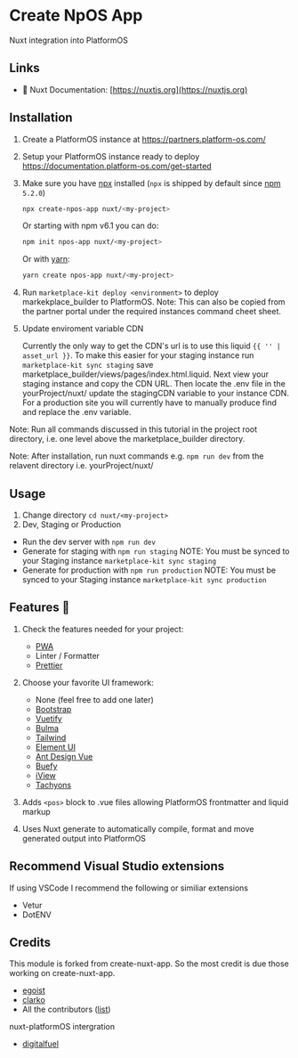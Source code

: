 # Create NpOS App
Nuxt integration into PlatformOS
<!-- [![NPM version](https://img.shields.io/npm/v/create-nuxt-app.svg?style=flat)](https://npmjs.com/package/create-nuxt-app)
[![NPM downloads](https://img.shields.io/npm/dm/create-nuxt-app.svg?style=flat)](https://npmjs.com/package/create-nuxt-app)
[![CircleCI](https://img.shields.io/circleci/project/github/nuxt/create-nuxt-app/master.svg?style=flat)](https://circleci.com/gh/nuxt/create-nuxt-app/master) -->
<!-- > Create a [Nuxt.js](https://github.com/nuxt/nuxt.js) project for platformOS in seconds -->
<!-- <details><summary>Preview</summary>
![preview](https://ooo.0o0.ooo/2017/08/05/5984b16ed9749.gif)
</details> -->

## Links

- 📘 Nuxt Documentation: [https://nuxtjs.org](https://nuxtjs.org)

## Installation
1. Create a PlatformOS instance at https://partners.platform-os.com/
   
2. Setup your PlatformOS instance ready to deploy https://documentation.platform-os.com/get-started

3. Make sure you have [npx](https://www.npmjs.com/package/npx) installed (`npx` is shipped by default since [npm](https://www.npmjs.com/get-npm) `5.2.0`)

    ```bash
    npx create-npos-app nuxt/<my-project>
    ```

    Or starting with npm v6.1 you can do:

    ```bash
    npm init npos-app nuxt/<my-project>
    ```

    Or with [yarn](https://yarnpkg.com/en/):

    ```bash
    yarn create npos-app nuxt/<my-project>
    ```
4. Run `marketplace-kit deploy <environment>` to deploy markekplace_builder to PlatformOS. Note: This can also be copied from the partner portal under the required instances command cheet sheet.

5.  Update enviroment variable CDN
   
    Currently the only way to get the CDN's url is to use this liquid `{{ '' | asset_url }}`. To make this easier for your staging instance run `marketplace-kit sync staging` save marketplace_builder/views/pages/index.html.liquid. Next view your staging instance and copy the CDN URL. Then locate the .env file in the yourProject/nuxt/<my-project> update the stagingCDN variable to your instance CDN. 
    For a production site you will currently have to manually produce find and replace the .env variable.

Note: Run all commands discussed in this tutorial in the project root directory, i.e. one level above the marketplace_builder directory.

Note: After installation, run nuxt commands e.g. `npm run dev` from the relavent directory i.e. yourProject/nuxt/<my-project>

## Usage

1. Change directory `cd nuxt/<my-project>`
2. Dev, Staging or Production 
 - Run the dev server with `npm run dev`
 - Generate for staging with `npm run staging` NOTE: You must be synced to your Staging instance `marketplace-kit sync staging`
 - Generate for production with `npm run production` NOTE: You must be synced to your Staging instance `marketplace-kit sync production`
 
## Features :tada:

1. Check the features needed for your project:
    - [PWA](https://pwa.nuxtjs.org/)
    - Linter / Formatter
    - [Prettier](https://prettier.io/)
2. Choose your favorite UI framework:
    - None (feel free to add one later)
    - [Bootstrap](https://github.com/bootstrap-vue/bootstrap-vue)
    - [Vuetify](https://github.com/vuetifyjs/vuetify)
    - [Bulma](https://github.com/jgthms/bulma)
    - [Tailwind](https://github.com/tailwindcss/tailwindcss)
    - [Element UI](https://github.com/ElemeFE/element)
    - [Ant Design Vue](https://github.com/vueComponent/ant-design-vue)
    - [Buefy](https://buefy.github.io)
    - [iView](https://www.iviewui.com/)
    - [Tachyons](https://tachyons.io)

3. Adds `<pos>` block to .vue files allowing PlatformOS frontmatter and liquid markup

4. Uses Nuxt generate to automatically compile, format and move generated output into PlatformOS

## Recommend Visual Studio extensions
If using VSCode I recommend the following or similiar extensions
 - Vetur 
 - DotENV

## Credits
This module is forked from create-nuxt-app. So the most credit is due those working on create-nuxt-app.

- [egoist](https://github.com/egoist)
- [clarko](https://github.com/clarkdo)
- All the contributors ([list](https://github.com/nuxt/create-nuxt-app/contributors))

nuxt-platformOS intergration
- [digitalfuel](https://github.com/digitalfuel)
